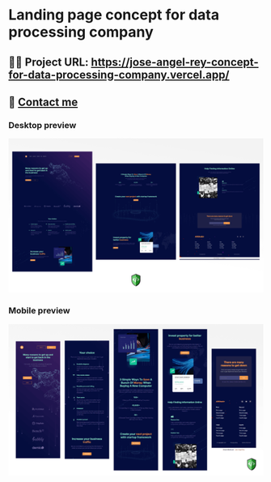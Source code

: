 # Landing page concept for data processing company

## 🚀🚀 Project URL: https://jose-angel-rey-concept-for-data-processing-company.vercel.app/

## 📧 [Contact me](dev.joseangel.rey@gmail.com) 

### Desktop preview
![Desktop design](/design/Desktop-design-preview.png)

### Mobile preview
![Mobile desidn](/design/Mobile%20-design-preview.png)
